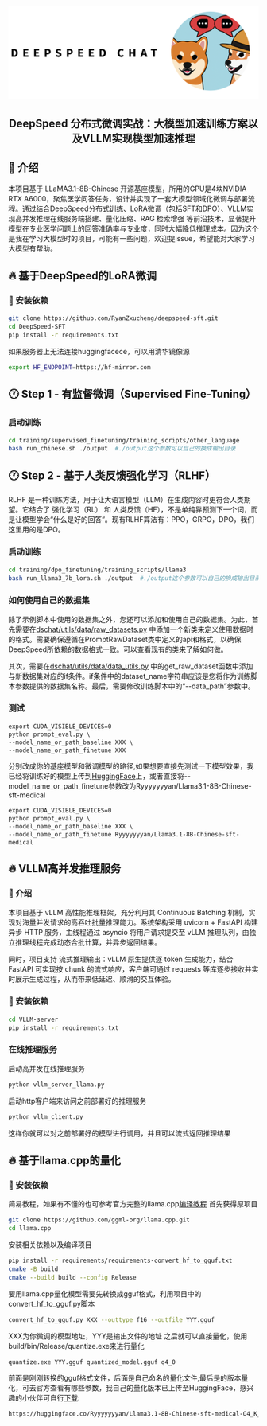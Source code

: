 <p align="center">

<img src="./DeepSpeed-lora/assets/image/ds-shiba.png" alt="DeepSpeed Shiba Inu!"/>

</p>

<div align="center">

## DeepSpeed 分布式微调实战：大模型加速训练方案以及VLLM实现模型加速推理

</div>

## 🚀 介绍
本项目基于 LLaMA3.1-8B-Chinese 开源基座模型，所用的GPU是4块NVIDIA RTX A6000，聚焦医学问答任务，设计并实现了一套大模型领域化微调与部署流程。通过结合DeepSpeed分布式训练、LoRA微调（包括SFT和DPO）、VLLM实现高并发推理在线服务端搭建、量化压缩、RAG 检索增强 等前沿技术，显著提升模型在专业医学问题上的回答准确率与专业度，同时大幅降低推理成本。因为这个是我在学习大模型时的项目，可能有一些问题，欢迎提issue，希望能对大家学习大模型有帮助。
## 🔥 基于DeepSpeed的LoRA微调

### 🐼 安装依赖
```bash
git clone https://github.com/RyanZxucheng/deepspeed-sft.git
cd DeepSpeed-SFT
pip install -r requirements.txt
```
如果服务器上无法连接huggingfacece，可以用清华镜像源
```bash
export HF_ENDPOINT=https://hf-mirror.com
```
## 🕐 Step 1 - 有监督微调（Supervised Fine-Tuning）
###  启动训练
```bash
cd training/supervised_finetuning/training_scripts/other_language
bash run_chinese.sh ./output  #./output这个参数可以自己的换成输出目录
```

## 🕐 Step 2 - 基于人类反馈强化学习（RLHF）
RLHF 是一种训练方法，用于让大语言模型（LLM）在生成内容时更符合人类期望。它结合了 强化学习（RL） 和 人类反馈（HF），不是单纯靠预测下一个词，而是让模型学会“什么是好的回答”。现有RLHF算法有：PPO，GRPO，DPO，我们这里用的是DPO。
###  启动训练
```bash
cd training/dpo_finetuning/training_scripts/llama3
bash run_llama3_7b_lora.sh ./output  #./output这个参数可以自己的换成输出目录
```

###  如何使用自己的数据集
除了示例脚本中使用的数据集之外，您还可以添加和使用自己的数据集。为此，首先需要在[dschat/utils/data/raw_datasets.py](https://github.com/RyanZxucheng/deepspeed-sft/blob/main/DeepSpeed-SFT/dschat/utils/data/raw_datasets.py) 中添加一个新类来定义使用数据时的格式。需要确保遵循在PromptRawDataset类中定义的api和格式，以确保DeepSpeed所依赖的数据格式一致。可以查看现有的类来了解如何做。

其次，需要在[dschat/utils/data/data_utils.py](https://github.com/RyanZxucheng/deepspeed-sft/blob/main/DeepSpeed-SFT/dschat/utils/data/data_utils.py)
中的get_raw_dataset函数中添加与新数据集对应的if条件。if条件中的dataset_name字符串应该是您将作为训练脚本参数提供的数据集名称。最后，需要修改训练脚本中的“--data_path”参数中。

###  测试

```
export CUDA_VISIBLE_DEVICES=0
python prompt_eval.py \
--model_name_or_path_baseline XXX \
--model_name_or_path_finetune XXX
```
分别改成你的基座模型和微调模型的路径,如果想要直接先测试一下模型效果，我已经将训练好的模型上传到[HuggingFace](https://huggingface.co/Ryyyyyyyan/Llama3.1-8B-Chinese-sft-medical)上，或者直接将--model_name_or_path_finetune参数改为Ryyyyyyyan/Llama3.1-8B-Chinese-sft-medical
```
export CUDA_VISIBLE_DEVICES=0
python prompt_eval.py \
--model_name_or_path_baseline XXX \
--model_name_or_path_finetune Ryyyyyyyan/Llama3.1-8B-Chinese-sft-medical
```
## 🔥 VLLM高并发推理服务
### 🚀 介绍
本项目基于 vLLM 高性能推理框架，充分利用其 Continuous Batching 机制，实现对海量并发请求的高吞吐批量推理能力。系统架构采用 uvicorn + FastAPI 构建异步 HTTP 服务，主线程通过 asyncio 将用户请求提交至 vLLM 推理队列，由独立推理线程完成动态合批计算，并异步返回结果。

同时，项目支持 流式推理输出：vLLM 原生提供逐 token 生成能力，结合 FastAPI 可实现按 chunk 的流式响应，客户端可通过 requests 等库逐步接收并实时展示生成过程，从而带来低延迟、顺滑的交互体验。
### 🐼 安装依赖
```bash
cd VLLM-server
pip install -r requirements.txt
```
###  在线推理服务
启动高并发在线推理服务
```bash
python vllm_server_llama.py
```
启动http客户端来访问之前部署好的推理服务
```bash
python vllm_client.py
```
这样你就可以对之前部署好的模型进行调用，并且可以流式返回推理结果
## 🔥 基于llama.cpp的量化
### 🐼 安装依赖
简易教程，如果有不懂的也可参考官方完整的llama.cpp[编译教程](https://github.com/ggml-org/llama.cpp/blob/master/docs/build.md)
首先获得原项目
```bash
git clone https://github.com/ggml-org/llama.cpp.git
cd llama.cpp
```
安装相关依赖以及编译项目
```bash
pip install -r requirements/requirements-convert_hf_to_gguf.txt
cmake -B build
cmake --build build --config Release
```
要用llama.cpp量化模型需要先转换成gguf格式，利用项目中的convert_hf_to_gguf.py脚本
```bash
convert_hf_to_gguf.py XXX --outtype f16 --outfile YYY.gguf
```
XXX为你微调的模型地址，YYY是输出文件的地址
之后就可以直接量化，使用 build/bin/Release/quantize.exe来进行量化
```bash
quantize.exe YYY.gguf quantized_model.gguf q4_0
```
前面是刚刚转换的gguf格式文件，后面是自己命名的量化文件,最后是的版本量化，可去官方查看有哪些参数，我自己的量化版本已上传至HuggingFace，感兴趣的小伙伴可自行[下载](https://huggingface.co/Ryyyyyyyan/Llama3.1-8B-Chinese-sft-medical-Q4_K_M-GGUF):
```bash
https://huggingface.co/Ryyyyyyyan/Llama3.1-8B-Chinese-sft-medical-Q4_K_M-GGUF
```



